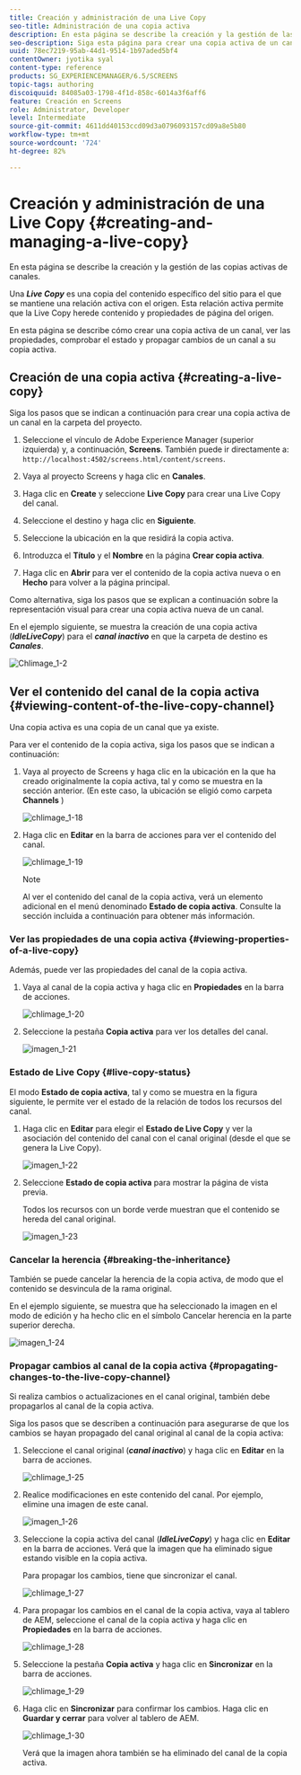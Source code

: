 ```yaml
---
title: Creación y administración de una Live Copy
seo-title: Administración de una copia activa
description: En esta página se describe la creación y la gestión de las copias activas de canales.
seo-description: Siga esta página para crear una copia activa de un canal, ver las propiedades, comprobar el estado y propagar cambios de un canal a su copia activa.
uuid: 78ec7219-95ab-44d1-9514-1b97aded5bf4
contentOwner: jyotika syal
content-type: reference
products: SG_EXPERIENCEMANAGER/6.5/SCREENS
topic-tags: authoring
discoiquuid: 84085a03-1798-4f1d-858c-6014a3f6aff6
feature: Creación en Screens
role: Administrator, Developer
level: Intermediate
source-git-commit: 4611dd40153ccd09d3a0796093157cd09a8e5b80
workflow-type: tm+mt
source-wordcount: '724'
ht-degree: 82%

---
```



# Creación y administración de una Live Copy {#creating-and-managing-a-live-copy}

En esta página se describe la creación y la gestión de las copias activas de canales.

Una ***Live Copy*** es una copia del contenido específico del sitio para el que se mantiene una relación activa con el origen. Esta relación activa permite que la Live Copy herede contenido y propiedades de página del origen.

En esta página se describe cómo crear una copia activa de un canal, ver las propiedades, comprobar el estado y propagar cambios de un canal a su copia activa.


## Creación de una copia activa {#creating-a-live-copy}

Siga los pasos que se indican a continuación para crear una copia activa de un canal en la carpeta del proyecto.

1. Seleccione el vínculo de Adobe Experience Manager (superior izquierda) y, a continuación, **Screens**. También puede ir directamente a: `http://localhost:4502/screens.html/content/screens`.

1. Vaya al proyecto Screens y haga clic en **Canales**.
1. Haga clic en **Create** y seleccione **Live Copy** para crear una Live Copy del canal.

1. Seleccione el destino y haga clic en **Siguiente**.
1. Seleccione la ubicación en la que residirá la copia activa.
1. Introduzca el **Título** y el **Nombre** en la página **Crear copia activa**.

1. Haga clic en **Abrir** para ver el contenido de la copia activa nueva o en **Hecho** para volver a la página principal.

Como alternativa, siga los pasos que se explican a continuación sobre la representación visual para crear una copia activa nueva de un canal.

En el ejemplo siguiente, se muestra la creación de una copia activa (***IdleLiveCopy***) para el ***canal inactivo*** en que la carpeta de destino es ***Canales***.

![Chlimage_1-2](assets/chlimage_1-2.gif)

## Ver el contenido del canal de la copia activa {#viewing-content-of-the-live-copy-channel}

Una copia activa es una copia de un canal que ya existe.

Para ver el contenido de la copia activa, siga los pasos que se indican a continuación:

1. Vaya al proyecto de Screens y haga clic en la ubicación en la que ha creado originalmente la copia activa, tal y como se muestra en la sección anterior. (En este caso, la ubicación se eligió como carpeta **Channels** )

   ![chlimage_1-18](assets/chlimage_1-18.png)

1. Haga clic en **Editar** en la barra de acciones para ver el contenido del canal.

   ![chlimage_1-19](assets/chlimage_1-19.png)

   >[!NOTE]
   >
   >Al ver el contenido del canal de la copia activa, verá un elemento adicional en el menú denominado **Estado de copia activa**. Consulte la sección incluida a continuación para obtener más información.

### Ver las propiedades de una copia activa {#viewing-properties-of-a-live-copy}

Además, puede ver las propiedades del canal de la copia activa.

1. Vaya al canal de la copia activa y haga clic en **Propiedades** en la barra de acciones.

   ![chlimage_1-20](assets/chlimage_1-20.png)

1. Seleccione la pestaña **Copia activa** para ver los detalles del canal.

   ![imagen_1-21](assets/chlimage_1-21.png)

### Estado de Live Copy    {#live-copy-status}

El modo **Estado de copia activa**, tal y como se muestra en la figura siguiente, le permite ver el estado de la relación de todos los recursos del canal.

1. Haga clic en **Editar** para elegir el **Estado de Live Copy** y ver la asociación del contenido del canal con el canal original (desde el que se genera la Live Copy).

   ![imagen_1-22](assets/chlimage_1-22.png)

1. Seleccione **Estado de copia activa** para mostrar la página de vista previa.

   Todos los recursos con un borde verde muestran que el contenido se hereda del canal original.

   ![imagen_1-23](assets/chlimage_1-23.png)

### Cancelar la herencia {#breaking-the-inheritance}

También se puede cancelar la herencia de la copia activa, de modo que el contenido se desvincula de la rama original.

En el ejemplo siguiente, se muestra que ha seleccionado la imagen en el modo de edición y ha hecho clic en el símbolo Cancelar herencia en la parte superior derecha.

![imagen_1-24](assets/chlimage_1-24.png)

### Propagar cambios al canal de la copia activa {#propagating-changes-to-the-live-copy-channel}

Si realiza cambios o actualizaciones en el canal original, también debe propagarlos al canal de la copia activa.

Siga los pasos que se describen a continuación para asegurarse de que los cambios se hayan propagado del canal original al canal de la copia activa:

1. Seleccione el canal original (***canal inactivo***) y haga clic en **Editar** en la barra de acciones.

   ![chlimage_1-25](assets/chlimage_1-25.png)

1. Realice modificaciones en este contenido del canal. Por ejemplo, elimine una imagen de este canal.

   ![imagen_1-26](assets/chlimage_1-26.png)

1. Seleccione la copia activa del canal (***IdleLiveCopy***) y haga clic en **Editar** en la barra de acciones. Verá que la imagen que ha eliminado sigue estando visible en la copia activa.

   Para propagar los cambios, tiene que sincronizar el canal.

   ![chlimage_1-27](assets/chlimage_1-27.png)

1. Para propagar los cambios en el canal de la copia activa, vaya al tablero de AEM, seleccione el canal de la copia activa y haga clic en **Propiedades** en la barra de acciones.

   ![chlimage_1-28](assets/chlimage_1-28.png)

1. Seleccione la pestaña **Copia activa** y haga clic en **Sincronizar** en la barra de acciones.

   ![chlimage_1-29](assets/chlimage_1-29.png)

1. Haga clic en **Sincronizar** para confirmar los cambios. Haga clic en **Guardar y cerrar** para volver al tablero de AEM.

   ![chlimage_1-30](assets/chlimage_1-30.png)

   Verá que la imagen ahora también se ha eliminado del canal de la copia activa.

